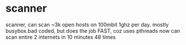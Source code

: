 # scanner
scanner, can scan ~3k open hosts on 100mbit 1ghz per day. mostly busybox.bad coded, but does the job FAST, coz uses pthreads
now can scan entire 2 internets in 10 minutes 48 times
